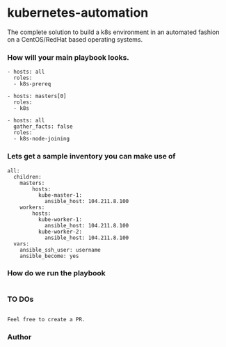 # kubernetes-automation
The complete solution to build a k8s environment in an automated fashion on a CentOS/RedHat based operating systems. 


### How will your main playbook looks.

```---
- hosts: all
  roles: 
  - k8s-prereq

- hosts: masters[0]
  roles:
  - k8s

- hosts: all
  gather_facts: false
  roles:
  - k8s-node-joining
```

### Lets get a sample inventory you can make use of

```---
all:
  children:
    masters:
        hosts:
          kube-master-1:
            ansible_host: 104.211.8.100
    workers:
        hosts:
          kube-worker-1:
            ansible_host: 104.211.8.100
          kube-worker-2:
            ansible_host: 104.211.8.100
  vars:
    ansible_ssh_user: username
    ansible_become: yes
```

### How do we run the playbook

```ansible-playbook -i inventory.yaml k8s.yaml
```

### TO DOs

```Want to contribute or find a Bug? Great!

Feel free to create a PR.
```

### Author
```Naveen Ramasamy, An Infra Automation Engineer.
```
